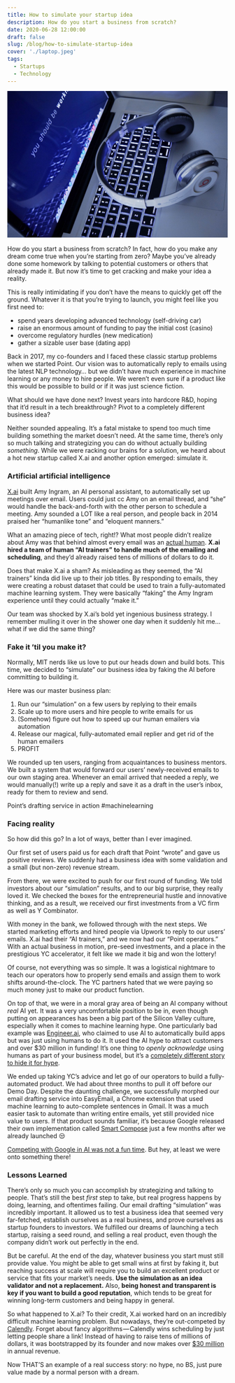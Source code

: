 ```yaml
---
title: How to simulate your startup idea
description: How do you start a business from scratch?
date: 2020-06-28 12:00:00
draft: false
slug: /blog/how-to-simulate-startup-idea
cover: './laptop.jpeg'
tags:
  - Startups
  - Technology
---
```


![](./laptop.jpeg)

How do you start a business from scratch? In fact, how do you make any dream come true when you’re starting from zero? Maybe you’ve already done some homework by talking to potential customers or others that already made it. But now it’s time to get cracking and make your idea a reality.

This is really intimidating if you don’t have the means to quickly get off the ground. Whatever it is that you’re trying to launch, you might feel like you first need to:

- spend years developing advanced technology (self-driving car)
- raise an enormous amount of funding to pay the initial cost (casino)
- overcome regulatory hurdles (new medication)
- gather a sizable user base (dating app)

Back in 2017, my co-founders and I faced these classic startup problems when we started Point. Our vision was to automatically reply to emails using the latest NLP technology… but we didn’t have much experience in machine learning or any money to hire people. We weren’t even sure if a product like this would be possible to build or if it was just science fiction.

What should we have done next? Invest years into hardcore R&D, hoping that it’d result in a tech breakthrough? Pivot to a completely different business idea?

Neither sounded appealing. It’s a fatal mistake to spend too much time building something the market doesn’t need. At the same time, there’s only so much talking and strategizing you can do without actually building _something_. While we were racking our brains for a solution, we heard about a hot new startup called X.ai and another option emerged: simulate it.

### Artificial artificial intelligence

[X.ai](http://x.ai) built Amy Ingram, an AI personal assistant, to automatically set up meetings over email. Users could just cc Amy on an email thread, and “she” would handle the back-and-forth with the other person to schedule a meeting. Amy sounded a LOT like a real person, and people back in 2014 praised her “humanlike tone” and “eloquent manners.”

What an amazing piece of tech, right!? What most people didn’t realize about Amy was that behind almost every email was an [actual human](https://www.bloomberg.com/news/articles/2016-04-18/the-humans-hiding-behind-the-chatbots). **X.ai hired a team of human “AI trainers”** **to handle much of the emailing and scheduling**, and they’d already raised tens of millions of dollars to do it.

Does that make X.ai a sham? As misleading as they seemed, the “AI trainers” kinda did live up to their job titles. By responding to emails, they were creating a robust dataset that could be used to train a fully-automated machine learning system. They were basically “faking” the Amy Ingram experience until they could actually “make it.”

Our team was shocked by X.ai’s bold yet ingenious business strategy. I remember mulling it over in the shower one day when it suddenly hit me… what if we did the same thing?

### Fake it ’til you make it?

Normally, MIT nerds like us love to put our heads down and build bots. This time, we decided to “simulate” our business idea by faking the AI before committing to building it.

Here was our master business plan:

1.  Run our “simulation” on a few users by replying to their emails
2.  Scale up to more users and hire people to write emails for us
3.  (Somehow) figure out how to speed up our human emailers via automation
4.  Release our magical, fully-automated email replier and get rid of the human emailers
5.  PROFIT

We rounded up ten users, ranging from acquaintances to business mentors. We built a system that would forward our users’ newly-received emails to our own staging area. Whenever an email arrived that needed a reply, we would manually(!) write up a reply and save it as a draft in the user’s inbox, ready for them to review and send.

Point’s drafting service in action #machinelearning

### Facing reality

So how did this go? In a lot of ways, better than I ever imagined.

Our first set of users paid us for each draft that Point “wrote” and gave us positive reviews. We suddenly had a business idea with some validation and a small (but non-zero) revenue stream.

From there, we were excited to push for our first round of funding. We told investors about our “simulation” results, and to our big surprise, they really loved it. We checked the boxes for the entrepreneurial hustle and innovative thinking, and as a result, we received our first investments from a VC firm as well as Y Combinator.

With money in the bank, we followed through with the next steps. We started marketing efforts and hired people via Upwork to reply to our users’ emails. X.ai had their “AI trainers,” and we now had our “Point operators.” With an actual business in motion, pre-seed investments, and a place in the prestigious YC accelerator, it felt like we made it big and won the lottery!

Of course, not everything was so simple. It was a logistical nightmare to teach our operators how to properly send emails and assign them to work shifts around-the-clock. The YC partners hated that we were paying so much money just to make our product function.

On top of that, we were in a moral gray area of being an AI company without _real_ AI yet. It was a very uncomfortable position to be in, even though putting on appearances has been a big part of the Silicon Valley culture, especially when it comes to machine learning hype. One particularly bad example was [Engineer.ai](https://www.theverge.com/2019/8/14/20805676/engineer-ai-artificial-intelligence-startup-app-development-outsourcing-humans), who claimed to use AI to automatically build apps but was just using humans to do it. It used the AI hype to attract customers and over $30 million in funding! It’s one thing to _openly acknowledge_ using humans as part of your business model, but it’s a [completely different story to hide it for hype](https://www.forbes.com/sites/cognitiveworld/2020/04/04/artificial-or-human-intelligence-companies-faking-ai/#477428a0664f).

We ended up taking YC’s advice and let go of our operators to build a fully-automated product. We had about three months to pull it off before our Demo Day. Despite the daunting challenge, we successfully morphed our email drafting service into EasyEmail, a Chrome extension that used machine learning to auto-complete sentences in Gmail. It was a much easier task to automate than writing entire emails, yet still provided nice value to users. If that product sounds familiar, it’s because Google released their own implementation called [Smart Compose](https://www.blog.google/products/gmail/subject-write-emails-faster-smart-compose-gmail/) just a few months after we already launched 😒

[Competing with Google in AI was not a fun time](https://www.economist.com/business/2018/06/02/american-tech-giants-are-making-life-tough-for-startups). But hey, at least we were onto something there!

### Lessons Learned

There’s only so much you can accomplish by strategizing and talking to people. That’s still the best _first_ step to take, but real progress happens by doing, learning, and oftentimes failing. Our email drafting “simulation” was incredibly important. It allowed us to test a business idea that seemed very far-fetched, establish ourselves as a real business, and prove ourselves as startup founders to investors. We fulfilled our dreams of launching a tech startup, raising a seed round, and selling a real product, even though the company didn’t work out perfectly in the end.

But be careful. At the end of the day, whatever business you start must still provide value. You might be able to get small wins at first by faking it, but reaching success at scale will require you to build an excellent product or service that fits your market’s needs. **Use the simulation as an idea validator and not a replacement.** Also, **being honest and transparent is key** **if you want to build a good reputation**, which tends to be great for winning long-term customers and being happy in general.

So what happened to X.ai? To their credit, X.ai worked hard on an incredibly difficult machine learning problem. But nowadays, they’re out-competed by [Calendly](https://calendly.com/). Forget about fancy algorithms — Calendly wins scheduling by just letting people share a link! Instead of having to raise tens of millions of dollars, it was bootstrapped by its founder and now makes over [$30 million](https://saasclub.io/podcast/calendlys-founder-finding-saas-success-after-failed-startups/) in annual revenue.

Now THAT’S an example of a real success story: no hype, no BS, just pure value made by a normal person with a dream.
